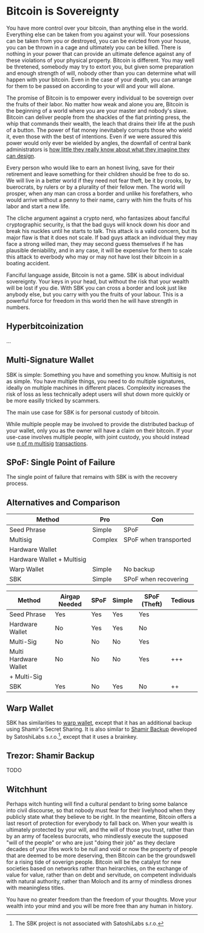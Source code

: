 # Bitcoin is Sovereignty

You have more control over your bitcoin, than anything else in the world. Everything else can be taken from you against your will. Your posessions can be taken from you or destroyed, you can be evicted from your house, you can be thrown in a cage and ultimately you can be killed. There is nothing in your power that can provide an ultimate defence against any of these violations of your physical property. Bitcoin is different. You may well be thretened, somebody may try to extort you, but given some preparation and enough strength of will, nobody other than you can determine what will happen with your bitcoin. Even in the case of your death, you can arrange for them to be passed on according to your will and your will alone.

The promise of Bitcoin is to empower every individual to be sovereign over the fruits of their labor. No matter how weak and alone you are, Bitcoin is the beginning of a world where you are your master and nobody's slave. Bitcoin can deliver people from the shackles of the fiat printing press, the whip that commands their wealth, the leach that drains their life at the push of a button. The power of fiat money inevitabely corrupts those who wield it, even those with the best of intentions. Even if we were assured this power would only ever be wielded by angles, the downfall of central bank administrators is [how little they really know about what they imagine they can design][href_hayek_uoks].

[href_hayek_uoks]: https://www.cato.org/sites/cato.org/files/articles/hayek-use-knowledge-society.pdf

Every person who would like to earn an honest living, save for their retirement and leave something for their children should be free to do so. We will live in a better world if they need not fear theft, be it by crooks, by buerocrats, by rulers or by a plurality of their fellow men. The world will prosper, when any man can cross a border and unlike his forefathers, who would arrive without a penny to their name, carry with him the fruits of his labor and start a new life.

The cliche argument against a crypto nerd, who fantasizes about fanciful cryptographic security, is that the bad guys will knock down his door and break his nuckles until he starts to talk. This attack is a valid concern, but its major flaw is that it does not scale. If bad guys attack an individual they may face a strong willed man, they may second guess themselves if he has plausible deniability, and in any case, it will be expensive for them to scale this attack to everbody who may or may not have lost their bitcoin in a boating accident.

Fanciful language asside, Bitcoin is not a game. SBK is about individual sovereignty. Your keys in your head, but without the risk that your wealth will be lost if you die. With SBK you can cross a border and look just like anybody else, but you carry with you the fruits of your labour. This is a powerful force for freedom in this world then he will have strength in numbers.

## Hyperbitcoinization

...


## Multi-Signature Wallet

SBK is simple: Something you have and something you know. Multisig is not as simple. You have multiple things, you need to do multiple signatures, ideally on multiple machines in different places. Complexity increases the risk of loss as less technically adept users will shut down more quickly or be more easilly tricked by scammers.

The main use case for SBK is for personal custody of bitcoin.

While multiple people may be involved to provide the distributed backup of your wallet, only you as the owner will have a claim on their bitcoin. If your use-case involves multiple people, with joint custody, you should instead use [n of m multisig][href_btcwiki_multisig] [transactions][href_electrum_multisig].

[href_btcwiki_multisig]: https://en.bitcoin.it/wiki/Multisignature

[href_electrum_multisig]: https://electrum.readthedocs.io/en/latest/multisig.html


## SPoF: Single Point of Failure

The single point of failure that remains with SBK is with the recovery process.

## Alternatives and Comparison

|           Method           |   Pro   |          Con          |
|----------------------------|---------|-----------------------|
| Seed Phrase                | Simple  | SPoF                  |
| Multisig                   | Complex | SPoF when transported |
| Hardware Wallet            |         |                       |
| Hardware Wallet + Multisig |         |                       |
| Warp Wallet                | Simple  | No backup             |
| SBK                        | Simple  | SPoF when recovering  |


|         Method        | Airgap Needed | SPoF | Simple | SPoF (Theft) | Tedious |
|-----------------------|---------------|------|--------|--------------|---------|
| Seed Phrase           | Yes           | Yes  | Yes    | Yes          |         |
| Hardware Wallet       | No            | Yes  | Yes    | No           |         |
| Multi-Sig             | No            | No   | No     | Yes          |         |
| Multi Hardware Wallet | No            | No   | No     | Yes          | +++     |
| + Multi-Sig           |               |      |        |              |         |
| SBK                   | Yes           | No   | Yes    | No           | ++      |



## Warp Wallet

SBK has similarities to [warp wallet][href_warp_wallet], except that it has an additional backup using Shamir's Secret Sharing. It is also similar to [Shamir Backup][href_trezorio_shamir_backup] developed by SatoshiLabs s.r.o.[^fnote_disclaimer_satoshilabs], except that it uses a brainkey.

[href_trezorio_shamir_backup]: https://wiki.trezor.io/Shamir_Backup

[href_warp_wallet]: https://keybase.io/warp/warp_1.0.9_SHA256_a2067491ab582bde779f4505055807c2479354633a2216b22cf1e92d1a6e4a87.html


## Trezor: Shamir Backup

TODO

[^fnote_disclaimer_satoshilabs]: The SBK project is not associated with SatoshiLabs s.r.o.


## Witchhunt

Perhaps witch hunting will find a cultural pendant to bring some balance into civil discourse, so that nobody must fear for their livelyhood when they publicly state what they believe to be right. In the meantime, Bitcoin offers a last resort of protection for everybody to fall back on. When your wealth is ultimately protected by your will, and the will of those you trust, rather than by an army of faceless burocrats, who mindlessly execute the supposed "will of the people" or who are just "doing their job" as they declare decades of your lifes work to be null and void or now the property of people that are deemed to be more deserving, then Bitcoin can be the groundswell for a rising tide of soverign people. Bitcoin will be the catalyst for new societies based on networks rather than heirarchies, on the exchange of value for value, rather than on debt and servitude, on competent individuals with natural authority, rather than Moloch and its army of mindless drones with meaningless titles.

You have no greater freedom than the freedom of your thoughts. Move your wealth into your mind and you will be more free than any human in history.
